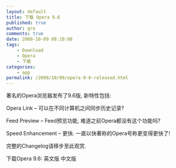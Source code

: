 ```yaml
---
layout: default
title: 下载 Opera 9.6
published: true
author: gro
comments: true
date: 2008-10-09 08:10:08
tags:
    - Download
    - Opera
    - 下载
categories:
    - app
permalink: /2008/10/09/opera-9-6-released.html
---
```

[][1] 著名的Opera浏览器发布了9.6版, 新特性包括:

Opera Link &#8211; 可以在不同计算机之间同步历史记录?

Feed Preview &#8211; Feed预览功能, 难道之前Opera都没有这个功能吗?

Speed Enhancement &#8211; 更快. 一直以快著称的Opera号称更变得更快了!

完整的Changelog请移步至此观赏.

下载Opera 9.6: 英文版 中文版

 [1]: http://getfreeware.net/archives/560.html "下载Opera9.6"